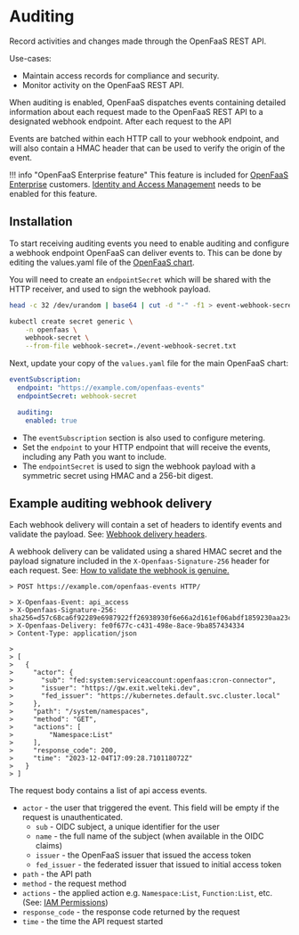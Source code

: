 # Auditing

Record activities and changes made through the OpenFaaS REST API.

Use-cases:

* Maintain access records for compliance and security.
* Monitor activity on the OpenFaaS REST API.

When auditing is enabled, OpenFaaS dispatches events containing detailed information about each request  made to the OpenFaaS REST API to a designated webhook endpoint. After each request to the API 

Events are batched within each HTTP call to your webhook endpoint, and will also contain a HMAC header that can be used to verify the origin of the event.

!!! info "OpenFaaS Enterprise feature"
    This feature is included for [OpenFaaS Enterprise](/openfaas-pro/introduction) customers.
    [Identity and Access Management](/openfaas-pro/iam/overview/) needs to be enabled for this feature.


## Installation

To start receiving auditing events you need to enable auditing and configure a webhook endpoint OpenFaaS can deliver events to. This can be done by editing the values.yaml file of the [OpenFaaS chart](https://github.com/openfaas/faas-netes/tree/master/chart/openfaas).

You will need to create an `endpointSecret` which will be shared with the HTTP receiver, and used to sign the webhook payload.

```bash
head -c 32 /dev/urandom | base64 | cut -d "-" -f1 > event-webhook-secret.txt

kubectl create secret generic \
    -n openfaas \
    webhook-secret \
    --from-file webhook-secret=./event-webhook-secret.txt
```

Next, update your copy of the `values.yaml` file for the main OpenFaaS chart:

```yaml
eventSubscription:
  endpoint: "https://example.com/openfaas-events"
  endpointSecret: webhook-secret

  auditing:
    enabled: true
```

* The `eventSubscription` section is also used to configure metering.
* Set the `endpoint` to your HTTP endpoint that will receive the events, including any Path you want to include.
* The `endpointSecret` is used to sign the webhook payload with a symmetric secret using HMAC and a 256-bit digest.


## Example auditing webhook delivery

Each webhook delivery will contain a set of headers to identify events and validate the payload. See: [Webhook delivery headers](/openfaas-pro/billing-metrics/#webhook-delivery-headers).

A webhook delivery can be validated using a shared HMAC secret and the payload signature included in the 
`X-Openfaas-Signature-256` header for each request. See: [How to validate the webhook is genuine.](/openfaas-pro/billing-metrics/#installation)

```
> POST https://example.com/openfaas-events HTTP/

> X-Openfaas-Event: api_access
> X-Openfaas-Signature-256: sha256=d57c68ca6f92289e6987922ff26938930f6e66a2d161ef06abdf1859230aa23c
> X-Openfaas-Delivery: fe0f677c-c431-498e-8ace-9ba857434334
> Content-Type: application/json

> 
> [
>   {
>     "actor": {
>       "sub": "fed:system:serviceaccount:openfaas:cron-connector",
>       "issuer": "https://gw.exit.welteki.dev",
>       "fed_issuer": "https://kubernetes.default.svc.cluster.local"
>     },
>     "path": "/system/namespaces",
>     "method": "GET",
>     "actions": [
>         "Namespace:List"
>     ],
>     "response_code": 200,
>     "time": "2023-12-04T17:09:28.710118072Z"
>   }
> ]
```

The request body contains a list of api access events.

* `actor` - the user that triggered the event. This field will be empty if the request is unauthenticated.
    * `sub` - OIDC subject, a unique identifier for the user
    * `name` - the full name of the subject (when available in the OIDC claims)
    * `issuer` - the OpenFaaS issuer that issued the access token
    * `fed_issuer` - the federated issuer that issued to initial access token
* `path` - the API path
* `method` - the request method
* `actions` - the applied action e.g. `Namespace:List`, `Function:List`, etc. (See: [IAM Permissions](https://docs.openfaas.com/openfaas-pro/iam/overview/#permissions))
* `response_code` - the response code returned by the request
* `time` - the time the API request started